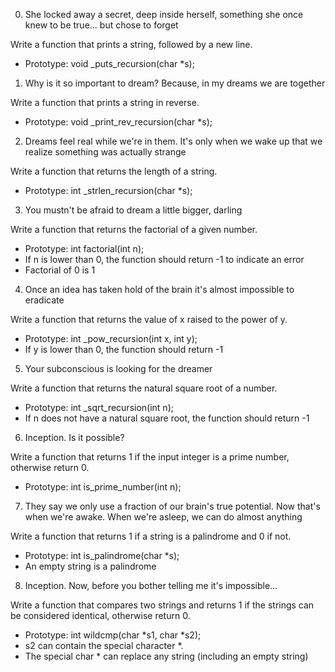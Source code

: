 0. She locked away a secret, deep inside herself, something she once knew to be true... but chose to forget

Write a function that prints a string, followed by a new line.
- Prototype: void _puts_recursion(char *s);

1. Why is it so important to dream? Because, in my dreams we are together

Write a function that prints a string in reverse.
- Prototype: void _print_rev_recursion(char *s);

2. Dreams feel real while we're in them. It's only when we wake up that we realize something was actually strange

Write a function that returns the length of a string.
- Prototype: int _strlen_recursion(char *s);

3. You mustn't be afraid to dream a little bigger, darling

Write a function that returns the factorial of a given number.
- Prototype: int factorial(int n);
- If n is lower than 0, the function should return -1 to indicate an error
- Factorial of 0 is 1

4. Once an idea has taken hold of the brain it's almost impossible to eradicate

Write a function that returns the value of x raised to the power of y.
- Prototype: int _pow_recursion(int x, int y);
- If y is lower than 0, the function should return -1

5. Your subconscious is looking for the dreamer

Write a function that returns the natural square root of a number.
- Prototype: int _sqrt_recursion(int n);
- If n does not have a natural square root, the function should return -1

6. Inception. Is it possible?

Write a function that returns 1 if the input integer is a prime number, otherwise return 0.
- Prototype: int is_prime_number(int n);

7. They say we only use a fraction of our brain's true potential. Now that's when we're awake. When we're asleep, we can do almost anything

Write a function that returns 1 if a string is a palindrome and 0 if not.
- Prototype: int is_palindrome(char *s);
- An empty string is a palindrome

8. Inception. Now, before you bother telling me it's impossible...

Write a function that compares two strings and returns 1 if the strings can be considered
identical, otherwise return 0.
- Prototype: int wildcmp(char *s1, char *s2);
- s2 can contain the special character *.
- The special char * can replace any string (including an empty string)
